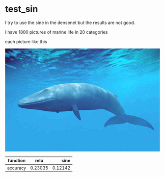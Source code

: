 # test_sin
I try to use the sine in the densenet but the results are not good.

I have 1800 pictures of marine life in 20 categories

each picture like this

![](https://github.com/yiwangde/test_sin/blob/master/data/train_data/1.jpg)



| function | relu | sine |
| - | :-: | -: |
| accuracy | 0.23035| 0.12142 |
